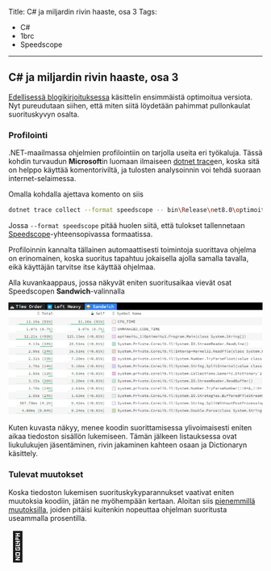 Title: C# ja miljardin rivin haaste, osa 3
Tags: 
  - C#
  - 1brc
  - Speedscope
---

## C# ja miljardin rivin haaste, osa 3

[Edellisessä blogikirjoituksessa](/posts/CSharp_ja_1brc_osa_2.html) käsittelin ensimmäistä optimoitua versiota. Nyt pureudutaan siihen, että miten siitä löydetään pahimmat pullonkaulat suorituskyvyn osalta.

### Profilointi

.NET-maailmassa ohjelmien profilointiin on tarjolla useita eri työkaluja. Tässä kohdin turvaudun **Microsoft**in luomaan ilmaiseen [dotnet trace](https://www.nuget.org/packages/dotnet-trace)en, koska sitä on helppo käyttää komentoriviltä, ja tulosten analysoinnin voi tehdä suoraan internet-selaimessa.

Omalla kohdalla ajettava komento on siis
```bash
dotnet trace collect --format speedscope -- bin\Release\net8.0\optimoitu_1.exe ..\generointi\measurements.txt
```

Jossa `--format speedscope` pitää huolen siitä, että tulokset tallennetaan [Speedscope](https://www.speedscope.app/)-yhteensopivassa formaatissa.

Profiloinnin kannalta tällainen automaattisesti toimintoja suorittava ohjelma on erinomainen, koska suoritus tapahtuu jokaisella ajolla samalla tavalla, eikä käyttäjän tarvitse itse käyttää ohjelmaa.

Alla kuvankaappaus, jossa näkyvät eniten suoritusaikaa vievät osat Speedscopen **Sandwich**-valinnalla

![Settings Identity](../images/csharp_1brc_speedscope_01.png)

Kuten kuvasta näkyy, menee koodin suorittamisessa ylivoimaisesti eniten aikaa tiedoston sisällön lukemiseen. Tämän jälkeen listauksessa ovat liukulukujen jäsentäminen, rivin jakaminen kahteen osaan ja Dictionaryn käsittely.

### Tulevat muutokset

Koska tiedoston lukemisen suorituskykyparannukset vaativat eniten muutoksia koodiin, jätän ne myöhempään kertaan. Aloitan siis [pienemmillä muutoksilla](/posts/CSharp_ja_1brc_osa_4.html), joiden pitäisi kuitenkin nopeuttaa ohjelman suoritusta useammalla prosentilla.

<span style="font-size:4em;">📝</span>